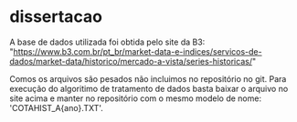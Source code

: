 # dissertacao
 
A base de dados utilizada foi obtida pelo site da B3:
"https://www.b3.com.br/pt_br/market-data-e-indices/servicos-de-dados/market-data/historico/mercado-a-vista/series-historicas/"

Comos os arquivos são pesados não incluimos no repositório no git. Para execução do algoritimo de tratamento de dados basta baixar o arquivo no site acima e manter no repositório com o mesmo modelo de nome: 'COTAHIST_A{ano}.TXT'.